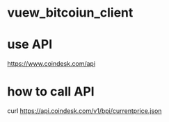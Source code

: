 # vuew_bitcoiun_client

# use API
https://www.coindesk.com/api

# how to call API
curl https://api.coindesk.com/v1/bpi/currentprice.json